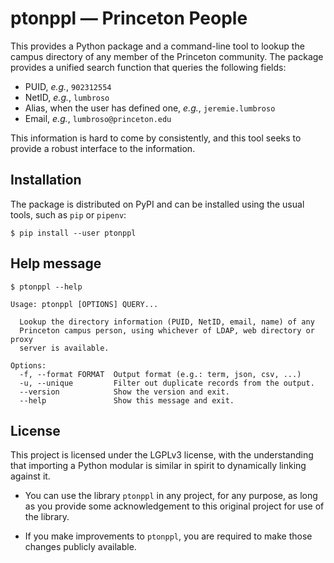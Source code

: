 # ptonppl — Princeton People

This provides a Python package and a command-line tool to lookup the
campus directory of any member of the Princeton community. The package
provides a unified search function that queries the following fields:
- PUID, *e.g.*, `902312554`
- NetID, *e.g.*, `lumbroso`
- Alias, when the user has defined one, *e.g.*, `jeremie.lumbroso`
- Email, *e.g.*, `lumbroso@princeton.edu`

This information is hard to come by consistently, and this tool seeks
to provide a robust interface to the information.

## Installation

The package is distributed on PyPI and can be installed using the usual
tools, such as `pip` or `pipenv`:
```shell
$ pip install --user ptonppl
```

## Help message

```
$ ptonppl --help

Usage: ptonppl [OPTIONS] QUERY...

  Lookup the directory information (PUID, NetID, email, name) of any
  Princeton campus person, using whichever of LDAP, web directory or proxy
  server is available.

Options:
  -f, --format FORMAT  Output format (e.g.: term, json, csv, ...)
  -u, --unique         Filter out duplicate records from the output.
  --version            Show the version and exit.
  --help               Show this message and exit.
```

## License

This project is licensed under the LGPLv3 license, with the understanding
that importing a Python modular is similar in spirit to dynamically linking
against it.

- You can use the library `ptonppl` in any project, for any purpose, as long
  as you provide some acknowledgement to this original project for use of
  the library.

- If you make improvements to `ptonppl`, you are required to make those
  changes publicly available.